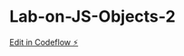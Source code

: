# Lab-on-JS-Objects-2

[Edit in Codeflow ⚡️](https://stackblitz.com/~/github.com/suhas788/Lab-on-JS-Objects-2)